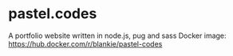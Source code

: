 # pastel.codes

A portfolio website written in node.js, pug and sass
Docker image: https://hub.docker.com/r/blankie/pastel-codes